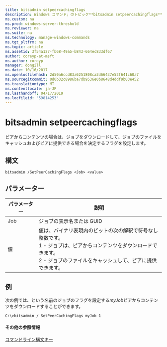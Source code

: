 ```yaml
---
title: bitsadmin setpeercachingflags
description: Windows コマンド」のトピック**bitsadmin setpeercachingflags** -ジョブのファイルをキャッシュしてピアに提供し、ジョブは、ピアからコンテンツをダウンロードできる場合を決定するフラグを設定します。
ms.custom: na
ms.prod: windows-server-threshold
ms.reviewer: na
ms.suite: na
ms.technology: manage-windows-commands
ms.tgt_pltfrm: na
ms.topic: article
ms.assetid: 3f54a127-fb68-49a5-b843-664ec833df67
author: coreyp-at-msft
ms.author: coreyp
manager: dongill
ms.date: 10/16/2017
ms.openlocfilehash: 2d50a6ccd83a6251808ca3d66437e52f641c60a7
ms.sourcegitcommit: 0d0b32c8986ba7db9536e0b8648d4ddf9b03e452
ms.translationtype: MT
ms.contentlocale: ja-JP
ms.lasthandoff: 04/17/2019
ms.locfileid: "59814253"
---
```

# <a name="bitsadmin-setpeercachingflags"></a>bitsadmin setpeercachingflags



ピアからコンテンツの場合は、ジョブをダウンロードして、ジョブのファイルをキャッシュおよびピアに提供できる場合を決定するフラグを設定します。

## <a name="syntax"></a>構文

```
bitsadmin /SetPeerCachingFlags <Job> <value> 
```

## <a name="parameters"></a>パラメーター

|パラメーター|説明|
|---------|-----------|
|Job|ジョブの表示名または GUID|
|値|値は、バイナリ表現内のビットの次の解釈で符号なし整数です。</br>1 - ジョブは、ピアからコンテンツをダウンロードできます。</br>2 - ジョブのファイルをキャッシュして、ピアに提供できます。|

## <a name="BKMK_examples"></a>例

次の例では、という名前のジョブのフラグを設定する*myJob*ピアからコンテンツをダウンロードすることができます。
```
C:\>bitsadmin / SetPeerCachingFlags myJob 1 
```

#### <a name="additional-references"></a>その他の参照情報

[コマンドライン構文キー](command-line-syntax-key.md)